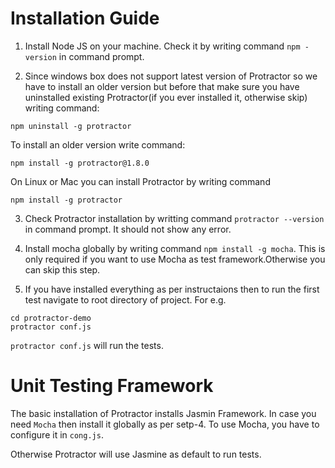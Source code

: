 # Installation Guide

1. Install Node JS on your machine. Check it by writing command `npm -version` in command prompt.

2. Since windows box does not support latest version of Protractor so we have to install an older version but before that make sure you have uninstalled existing Protractor(if you ever installed it, otherwise skip) writing command:

```
npm uninstall -g protractor
```

To install an older version write command:

```
npm install -g protractor@1.8.0
```

On Linux or Mac you can install Protractor by writing command

```
npm install -g protractor
```

3. Check Protractor installation by writting command `protractor --version` in command prompt. It should not show any error.

4. Install mocha globally by writing command `npm install -g mocha`. This is only required if you want to use Mocha as test framework.Otherwise you can skip this step.

5. If you have installed everything as per instructaions then to run the first test navigate to root directory of project. For e.g. 

```
cd protractor-demo
protractor conf.js
```

`protractor conf.js` will run the tests.

# Unit Testing Framework

The basic installation of Protractor installs Jasmin Framework. In case you need `Mocha` then install it globally as per setp-4. To use Mocha, you have to configure it in `cong.js`.

Otherwise Protractor will use Jasmine as default to run tests.
